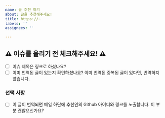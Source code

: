 ```yaml
---
name: 글 추천 하기
about: 글을 추천해주세요!
title: https://~
labels: ''
assignees: ''

---
```


<!-- 추천 감사합니다.👋 -->

## ⚠️ 이슈를 올리기 전 체크해주세요! ⚠️

<!--아래 체크를 하지 않은 경우 이슈가 삭제될 수 있습니다.-->

- [ ] 이슈 제목은 링크로 하셨나요?
- [ ] 이미 번역된 글이 있는지 확인하셨나요? 이미 번역된 중복된 글이 있다면, 번역하지 않습니다.

### 선택 사항

- [ ] 이 글이 번역되면 메일 하단에 추천인의 Github 아이디와 링크를 노출합니다. 이 부분 괜찮으신가요?
